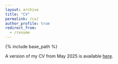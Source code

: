 ```yaml
---
layout: archive
title: "CV"
permalink: /cv/
author_profile: true
redirect_from:
  - /resume
---
```


{% include base_path %}

A version of my CV from May 2025 is available [here](LukeHagarCV_May25.pdf).
